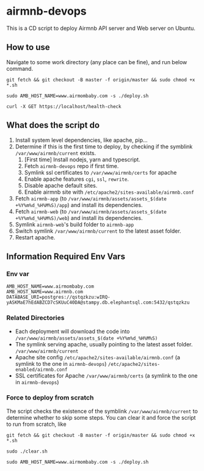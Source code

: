 # airmnb-devops

This is a CD script to deploy Airmnb API server and Web server on Ubuntu.

## How to use
Navigate to some work directory (any place can be fine), and run below command.
```
git fetch && git checkout -B master -f origin/master && sudo chmod +x *.sh

sudo AMB_HOST_NAME=www.airmombaby.com -s ./deploy.sh

curl -X GET https://localhost/health-check
```

## What does the script do
1. Install system level dependencies, like apache, pip...
2. Determine if this is the first time to deploy, by checking if the symblink `/var/www/airmnb/current` exists.
    1. [First time] Install nodejs, yarn and typescript.
    2. Fetch `airmnb-devops` repo if first time.
    3. Symlink ssl certificates to `/var/www/airmnb/certs` for apache
    4. Enable apache features `cgi`, `ssl`, `rewrite`.
    5. Disable apache default sites.
    6. Enable airmnb site with `/etc/apache2/sites-available/airmnb.conf`
3. Fetch `airmnb-app` (to `/var/www/airmnb/assets/assets_$(date +%Y%m%d_%H%M%S)/app`) and install its dependencies.
4. Fetch `airmnb-web` (to `/var/www/airmnb/assets/assets_$(date +%Y%m%d_%H%M%S)/web`) and install its dependencies.
5. Symlink `airmnb-web`'s build folder to `airmnb-app`
6. Switch symlink `/var/www/airmnb/current` to the latest asset folder.
7. Restart apache.

## Information Required Env Vars

### Env var

```
AMB_HOST_NAME=www.airmombaby.com
AMB_HOST_NAME=www.airmnb.com
DATABASE_URI=postgres://qstqzkzu:wIRQ-yASKMaE7hEdABZCD7cSKUuC40DA@stampy.db.elephantsql.com:5432/qstqzkzu
```

### Related Directories

* Each deployment will download the code into
  `/var/www/airmnb/assets/assets_$(date +%Y%m%d_%H%M%S)`
* The symlink serving apache, usually pointing to the latest asset folder.
  `/var/www/airmnb/current`
* Apache site config
  `/etc/apache2/sites-available/airmnb.conf` (a symlink to the one in `airmnb-devops`)
  `/etc/apache2/sites-enabled/airmnb.conf`
* SSL certificates for Apache
  `/var/www/airmnb/certs` (a symlink to the one in `airmnb-devops`)

### Force to deploy from scratch
The script checks the existence of the symblink `/var/www/airmnb/current` to determine whether to skip some steps. You can clear it and force the script to run from scratch, like

```
git fetch && git checkout -B master -f origin/master && sudo chmod +x *.sh

sudo ./clear.sh

sudo AMB_HOST_NAME=www.airmombaby.com -s ./deploy.sh
```
